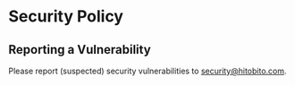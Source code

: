 # Security Policy

## Reporting a Vulnerability

Please report (suspected) security vulnerabilities to security@hitobito.com.
